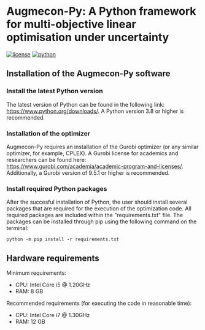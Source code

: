 Augmecon-Py: A Python framework for multi-objective linear optimisation under uncertainty
=========================================================================================

[![license](https://img.shields.io/badge/License-Apache%202.0-black)](https://github.com/KatforEpu/Augmecon-Py/blob/main/LICENSE)
[![python](https://img.shields.io/badge/python-_3.8_|_3.9_|_3.10-blue?logo=python&logoColor=white)](https://github.com/KatforEpu/Augmecon-Py)


Installation of the Augmecon-Py software
----------------------------------------

### Install the latest Python version

The latest version of Python can be found in the following link: https://www.python.org/downloads/. A Python version 3.8 or higher is recommended.


### Installation of the optimizer 

Augmecon-Py requires an installation of the Gurobi optimizer (or any similar optimizer, for example, CPLEX). A Gurobi license for academics and researchers can be found here: https://www.gurobi.com/academia/academic-program-and-licenses/. Additionally, a Gurobi version of 9.5.1 or higher is recommended.


### Install required Python packages

After the succesful installation of Python, the user should install several packages that are required for the execution of the optimization code. All required packages are included within the "requirements.txt" file. The packages can be installed through pip using the following command on the terminal:
```
python -m pip install -r requirements.txt
```

Hardware requirements
----------------------------------------

Minimum requirements:
- CPU: Intel Core i5 @ 1.20GHz
- RAM: 8 GB

Recommended requirements (for executing the code in reasonable time):
- CPU: Intel Core i7 @ 1.30GHz
- RAM: 12 GB
